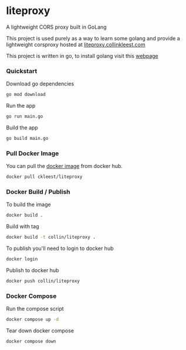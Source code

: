 # liteproxy

A lightweight CORS proxy built in GoLang

This project is used purely as a way to learn some golang and provide a lightweight corsproxy hosted at [liteproxy.collinkleest.com](https://liteproxy.collinkleest.com)

This project is written in go, to install golang visit this [webpage](https://go.dev/doc/install)

### Quickstart

Download go dependencies

```bash
go mod download
```

Run the app

```bash
go run main.go
```

Build the app

```bash
go build main.go
```

### Pull Docker Image

You can pull the [docker image](https://hub.docker.com/r/ckleest/liteproxy) from docker hub.

```bash
docker pull ckleest/liteproxy
```

### Docker Build / Publish

To build the image

```bash
docker build .
```

Build with tag

```bash
docker build -t collin/liteproxy .
```

To publish you'll need to login to docker hub

```bash
docker login
```

Publish to docker hub

```bash
docker push collin/liteproxy
```

### Docker Compose

Run the compose script

```bash
docker compose up -d
```

Tear down docker compose

```bash
docker compose down
```
